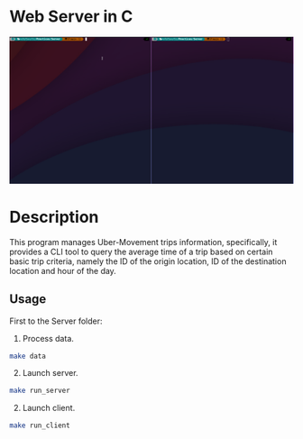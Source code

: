 # Web Server in C

![cli_demo](Server/demo/demo.gif)

# **Description**

This program manages Uber-Movement trips information, specifically, it provides a CLI tool to query the average time of a trip based on certain basic trip criteria, namely the ID of the origin location, ID of the destination location and hour of the day.

## **Usage**
First to the Server folder: 
1. Process data.
```bash
make data
```
2. Launch server. 
```bash
make run_server
```

2. Launch client. 
```bash
make run_client
```
